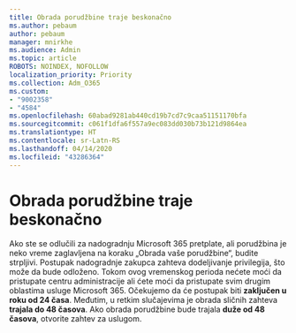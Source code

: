 ```yaml
---
title: Obrada porudžbine traje beskonačno
ms.author: pebaum
author: pebaum
manager: mnirkhe
ms.audience: Admin
ms.topic: article
ROBOTS: NOINDEX, NOFOLLOW
localization_priority: Priority
ms.collection: Adm_O365
ms.custom:
- "9002358"
- "4584"
ms.openlocfilehash: 60abad9281ab440cd19b7cd7c9caa51151170bfa
ms.sourcegitcommit: c061f1dfa6f557a9ec083dd030b73b121d9864ea
ms.translationtype: HT
ms.contentlocale: sr-Latn-RS
ms.lasthandoff: 04/14/2020
ms.locfileid: "43286364"
---
```

# <a name="stuck-on-processing-order"></a>Obrada porudžbine traje beskonačno

Ako ste se odlučili za nadogradnju Microsoft 365 pretplate, ali porudžbina je neko vreme zaglavljena na koraku „Obrada vaše porudžbine“, budite strpljivi. Postupak nadogradnje zakupca zahteva dodeljivanje privilegija, što može da bude odloženo. Tokom ovog vremenskog perioda nećete moći da pristupate centru administracije ali ćete moći da pristupate svim drugim oblastima usluge Microsoft 365. Očekujemo da će postupak biti **zaključen u roku od 24 časa**. Međutim, u retkim slučajevima je obrada sličnih zahteva **trajala do 48 časova**. Ako obrada porudžbine bude trajala **duže od 48 časova**, otvorite zahtev za uslugom.

